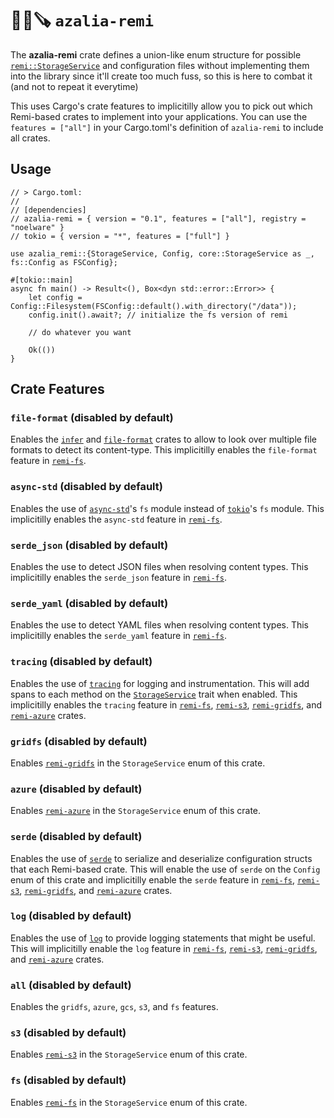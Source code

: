 # 🐻‍❄️🪚 `azalia-remi`
The **azalia-remi** crate defines a union-like enum structure for possible [`remi::StorageService`](https://docs.rs/remi) and configuration files without implementing them into the library since it'll create too much fuss, so this is here to combat it (and not to repeat it everytime)

This uses Cargo's crate features to implicitilly allow you to pick out which Remi-based crates to implement into your applications. You can use the `features = ["all"]` in your Cargo.toml's definition of `azalia-remi` to include all crates.

## Usage
```rust,ignore
// > Cargo.toml:
//
// [dependencies]
// azalia-remi = { version = "0.1", features = ["all"], registry = "noelware" }
// tokio = { version = "*", features = ["full"] }

use azalia_remi::{StorageService, Config, core::StorageService as _, fs::Config as FSConfig};

#[tokio::main]
async fn main() -> Result<(), Box<dyn std::error::Error>> {
    let config = Config::Filesystem(FSConfig::default().with_directory("/data"));
    config.init().await?; // initialize the fs version of remi

    // do whatever you want

    Ok(())
}
```

## Crate Features
### `file-format` (disabled by default)
Enables the [`infer`](https://docs.rs/infer) and [`file-format`](https://docs.rs/file-format) crates to allow to look over multiple file formats to detect its content-type. This implicitilly enables the `file-format` feature in [`remi-fs`](https://docs.rs/remi-fs).

### `async-std` (disabled by default)
Enables the use of [`async-std`](https://docs.rs/async-std)'s `fs` module instead of [`tokio`](https://docs.rs/tokio)'s `fs` module. This implicitilly enables the `async-std` feature in [`remi-fs`](https://docs.rs/remi-fs).

### `serde_json` (disabled by default)
Enables the use to detect JSON files when resolving content types. This implicitilly enables the `serde_json` feature in [`remi-fs`](https://docs.rs/remi-fs).

### `serde_yaml` (disabled by default)
Enables the use to detect YAML files when resolving content types. This implicitilly enables the `serde_yaml` feature in [`remi-fs`](https://docs.rs/remi-fs).

### `tracing` (disabled by default)
Enables the use of [`tracing`](https://docs.rs/tracing) for logging and instrumentation. This will add spans to each method on the [`StorageService`](https://docs.rs/remi) trait when enabled. This implicitilly enables the `tracing` feature in [`remi-fs`](https://docs.rs/remi-fs), [`remi-s3`](https://docs.rs/remi-s3), [`remi-gridfs`](https://docs.rs/remi-gridfs), and [`remi-azure`](https://docs.rs/remi-azure) crates.

### `gridfs` (disabled by default)
Enables [`remi-gridfs`](https://docs.rs/remi-gridfs) in the `StorageService` enum of this crate.

### `azure` (disabled by default)
Enables [`remi-azure`](https://docs.rs/remi-azure) in the `StorageService` enum of this crate.

### `serde` (disabled by default)
Enables the use of [`serde`](https://docs.rs/serde) to serialize and deserialize configuration structs that each Remi-based crate. This will enable the use of `serde` on the `Config` enum of this crate and implicitilly enable the `serde` feature in [`remi-fs`](https://docs.rs/remi-fs), [`remi-s3`](https://docs.rs/remi-s3), [`remi-gridfs`](https://docs.rs/remi-gridfs), and [`remi-azure`](https://docs.rs/remi-azure) crates.

### `log` (disabled by default)
Enables the use of [`log`](https://docs.rs/log) to provide logging statements that might be useful. This will implicitilly enable the `log` feature in [`remi-fs`](https://docs.rs/remi-fs), [`remi-s3`](https://docs.rs/remi-s3), [`remi-gridfs`](https://docs.rs/remi-gridfs), and [`remi-azure`](https://docs.rs/remi-azure) crates.

### `all` (disabled by default)
Enables the `gridfs`, `azure`, `gcs`, `s3`, and `fs` features.

### `s3` (disabled by default)
Enables [`remi-s3`](https://docs.rs/remi-s3) in the `StorageService` enum of this crate.

### `fs` (disabled by default)
Enables [`remi-fs`](https://docs.rs/remi-fs) in the `StorageService` enum of this crate.
